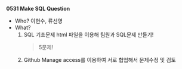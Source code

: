 **0531 Make SQL Question**
- Who? 이현수, 류선영
- What?
    1. SQL 기초문제 html 파일을 이용해 팀원과 SQL문제 만들기!
        > 5문제!
    2. Github Manage access를 이용하여 서로 협업해서 문제수정 및 검토
    
